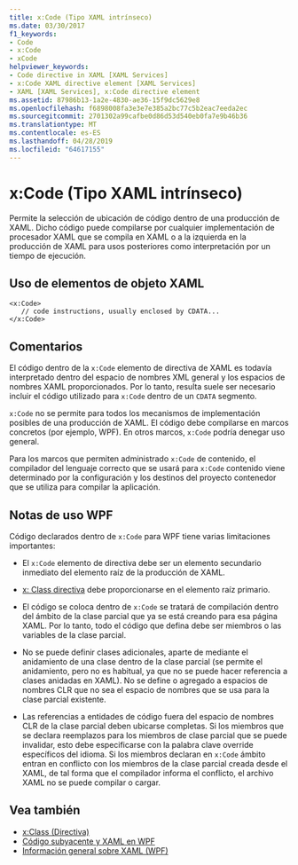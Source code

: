 ```yaml
---
title: x:Code (Tipo XAML intrínseco)
ms.date: 03/30/2017
f1_keywords:
- Code
- x:Code
- xCode
helpviewer_keywords:
- Code directive in XAML [XAML Services]
- x:Code XAML directive element [XAML Services]
- XAML [XAML Services], x:Code directive element
ms.assetid: 87986b13-1a2e-4830-ae36-15f9dc5629e8
ms.openlocfilehash: f6898008fa3e3e7e385a2bc77c5b2eac7eeda2ec
ms.sourcegitcommit: 2701302a99cafbe0d86d53d540eb0fa7e9b46b36
ms.translationtype: MT
ms.contentlocale: es-ES
ms.lasthandoff: 04/28/2019
ms.locfileid: "64617155"
---
```

# <a name="xcode-intrinsic-xaml-type"></a>x:Code (Tipo XAML intrínseco)
Permite la selección de ubicación de código dentro de una producción de XAML. Dicho código puede compilarse por cualquier implementación de procesador XAML que se compila en XAML o a la izquierda en la producción de XAML para usos posteriores como interpretación por un tiempo de ejecución.  
  
## <a name="xaml-object-element-usage"></a>Uso de elementos de objeto XAML  
  
```  
<x:Code>  
   // code instructions, usually enclosed by CDATA...  
</x:Code>  
```  
  
## <a name="remarks"></a>Comentarios  
 El código dentro de la `x:Code` elemento de directiva de XAML es todavía interpretado dentro del espacio de nombres XML general y los espacios de nombres XAML proporcionados. Por lo tanto, resulta suele ser necesario incluir el código utilizado para `x:Code` dentro de un `CDATA` segmento.  
  
 `x:Code` no se permite para todos los mecanismos de implementación posibles de una producción de XAML. El código debe compilarse en marcos concretos (por ejemplo, WPF). En otros marcos, `x:Code` podría denegar uso general.  
  
 Para los marcos que permiten administrado `x:Code` de contenido, el compilador del lenguaje correcto que se usará para `x:Code` contenido viene determinado por la configuración y los destinos del proyecto contenedor que se utiliza para compilar la aplicación.  
  
## <a name="wpf-usage-notes"></a>Notas de uso WPF  
 Código declarados dentro de `x:Code` para WPF tiene varias limitaciones importantes:  
  
- El `x:Code` elemento de directiva debe ser un elemento secundario inmediato del elemento raíz de la producción de XAML.  
  
- [x: Class directiva](x-class-directive.md) debe proporcionarse en el elemento raíz primario.  
  
- El código se coloca dentro de `x:Code` se tratará de compilación dentro del ámbito de la clase parcial que ya se está creando para esa página XAML. Por lo tanto, todo el código que defina debe ser miembros o las variables de la clase parcial.  
  
- No se puede definir clases adicionales, aparte de mediante el anidamiento de una clase dentro de la clase parcial (se permite el anidamiento, pero no es habitual, ya que no se puede hacer referencia a clases anidadas en XAML). No se define o agregado a espacios de nombres CLR que no sea el espacio de nombres que se usa para la clase parcial existente.  
  
- Las referencias a entidades de código fuera del espacio de nombres CLR de la clase parcial deben ubicarse completas. Si los miembros que se declara reemplazos para los miembros de clase parcial que se puede invalidar, esto debe especificarse con la palabra clave override específicos del idioma. Si los miembros declaran en `x:Code` ámbito entran en conflicto con los miembros de la clase parcial creada desde el XAML, de tal forma que el compilador informa el conflicto, el archivo XAML no se puede compilar o cargar.  
  
## <a name="see-also"></a>Vea también

- [x:Class (Directiva)](x-class-directive.md)
- [Código subyacente y XAML en WPF](../wpf/advanced/code-behind-and-xaml-in-wpf.md)
- [Información general sobre XAML (WPF)](../wpf/advanced/xaml-overview-wpf.md)
